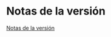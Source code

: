 # Notas de la versión

[Notas de la versión](https://github.com/PanJiaChen/doc-site/releases)

<script>
export default {
  mounted () {
    window.open('https://github.com/PanJiaChen/doc-site/releases')
  }
}
</script>
